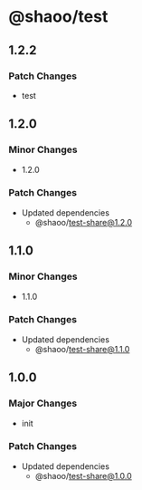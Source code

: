 # @shaoo/test

## 1.2.2

### Patch Changes

- test

## 1.2.0

### Minor Changes

- 1.2.0

### Patch Changes

- Updated dependencies
  - @shaoo/test-share@1.2.0

## 1.1.0

### Minor Changes

- 1.1.0

### Patch Changes

- Updated dependencies
  - @shaoo/test-share@1.1.0

## 1.0.0

### Major Changes

- init

### Patch Changes

- Updated dependencies
  - @shaoo/test-share@1.0.0
